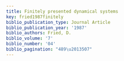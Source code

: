 ```yaml
---
title: Finitely presented dynamical systems
key: fried1987finitely
biblio_publication_type: Journal Article
biblio_publication_year: '1987'
biblio_authors: Fried, D.
biblio_volume: '7'
biblio_number: '04'
biblio_pagination: "489\u2013507"
---
```

